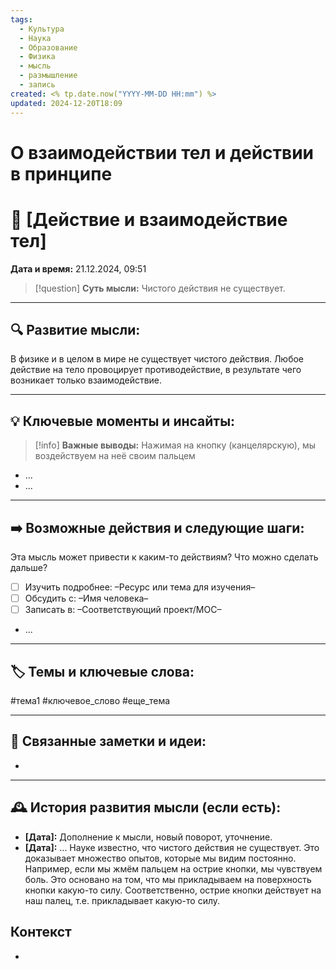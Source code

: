 ```yaml
---
tags:
  - Культура
  - Наука
  - Образование
  - Физика
  - мысль
  - размышление
  - запись
created: <% tp.date.now("YYYY-MM-DD HH:mm") %>
updated: 2024-12-20T18:09
---
```

# О взаимодействии тел и действии в принципе

# 💭  [Действие и взаимодействие тел]

**Дата и время:** 21.12.2024, 09:51

> [!question] **Суть мысли:**
> Чистого действия не существует.

---

## 🔍 Развитие мысли:

В физике и в целом в мире не существует чистого действия. Любое действие на тело провоцирует противодействие, в результате чего возникает только взаимодействие.

---

## 💡 Ключевые моменты и инсайты:

> [!info] **Важные выводы:**
> Нажимая на кнопку (канцелярскую), мы воздействуем на неё своим пальцем


- ...
- ...

---

## ➡️ Возможные действия и следующие шаги:

Эта мысль может привести к каким-то действиям? Что можно сделать дальше?

- [ ] Изучить подробнее: –Ресурс или тема для изучения–
- [ ] Обсудить с: –Имя человека–
- [ ] Записать в: –Соответствующий проект/MOC–
- ...

---

## 🏷️ Темы и ключевые слова:

#тема1 #ключевое_слово #еще_тема

---

## 🔄 Связанные заметки и идеи:

- 

---

## 🕰️ История развития мысли (если есть):

* **[Дата]:**  Дополнение к мысли, новый поворот, уточнение.
* **[Дата]:**  ...
Науке известно, что чистого действия не существует. Это доказывает множество опытов, которые мы видим постоянно. Например, если мы жмём пальцем на острие кнопки, мы чувствуем боль. Это основано на том, что мы прикладываем на поверхность кнопки какую-то силу. Соответственно, острие кнопки действует на наш палец, т.е. прикладывает какую-то силу.

## Контекст
- 

